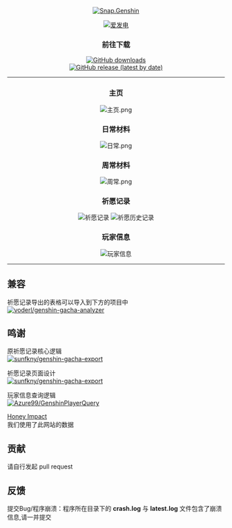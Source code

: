 <div align="center"> 

[![Snap.Genshin](https://socialify.git.ci/DGP-Studio/Snap.Genshin/image?description=1&font=Inter&forks=1&logo=https%3A%2F%2Fgithub.com%2FDGP-Studio%2FSnap.Genshin%2Fblob%2Fmain%2FDesign%2FSGLogo.png%3Fraw%3Dtrue&pattern=Signal&stargazers=1&theme=Dark)](https://github.com/DGP-Studio/Snap.Genshin/stargazers)

[![爱发电](https://img.shields.io/badge/爱发电-DismissedLight-blue?style=for-the-badge)](https://afdian.net/@DismissedLight)
### 前往下载

[![GitHub downloads](https://img.shields.io/github/downloads/DGP-Studio/Snap.Genshin/total?style=for-the-badge)](https://github.com/DGP-Studio/Snap.Genshin/releases)  
[![GitHub release (latest by date)](https://img.shields.io/github/downloads/DGP-studio/Snap.Genshin/latest/total?style=for-the-badge)](https://github.com/DGP-Studio/Snap.Genshin/releases/latest)


---

### 主页
![主页.png](https://i.loli.net/2021/08/24/mGSsKA9qcMg2NXT.png)
### 日常材料
![日常.png](https://i.loli.net/2021/08/24/HGUqPasvlfOj38I.png)
### 周常材料
![周常.png](https://i.loli.net/2021/08/24/SdWrjBXmqzGspZM.png)
### 祈愿记录
![祈愿记录](https://i.loli.net/2021/08/24/ZswzlWGEce7kquO.png)
![祈愿历史记录](https://i.loli.net/2021/08/24/MeswcNXbzTjiA3l.png)
### 玩家信息
![玩家信息](https://i.loli.net/2021/08/24/WUxkruiLb1NHIFa.png)
</div>

---

## 兼容

祈愿记录导出的表格可以导入到下方的项目中  
[![voderl/genshin-gacha-analyzer](https://img.shields.io/badge/voderl-genshin_gacha_analyzer-green?style=for-the-badge)](https://github.com/voderl/genshin-gacha-analyzer)


## 鸣谢

原祈愿记录核心逻辑  
[![sunfkny/genshin-gacha-export](https://img.shields.io/badge/sunfkny-genshin_gacha_export-yellow?style=for-the-badge)](https://github.com/sunfkny/genshin-gacha-export)

祈愿记录页面设计  
[![sunfkny/genshin-gacha-export](https://img.shields.io/badge/Scighost-KeqingNiuza-yellow?style=for-the-badge)](https://github.com/Scighost/KeqingNiuza)

玩家信息查询逻辑  
[![Azure99/GenshinPlayerQuery](https://img.shields.io/badge/Azure99-GenshinPlayerQuery-yellow?style=for-the-badge)](https://github.com/Azure99/GenshinPlayerQuery)

[Honey Impact](https://g-hhw.com)  
我们使用了此网站的数据

## 贡献

请自行发起 pull request

## 反馈

提交Bug/程序崩溃：程序所在目录下的 **crash.log** 与 **latest.log** 文件包含了崩溃信息,请一并提交